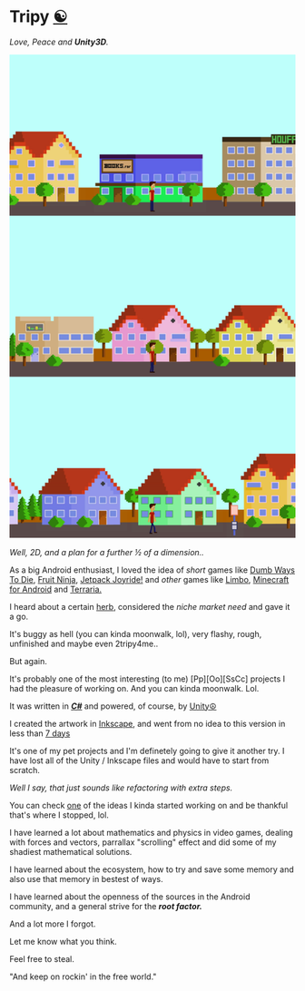 # Tripy [☯](https://github.com/KayserSoze42/Tripy/releases/tag/0.2.4-tripy)

_Love, Peace and **Unity3D**._ 

![img](https://github.com/KayserSoze42/Tripy/blob/main/b.png?raw=true)

_Well, 2D, and a plan for a further ½ of a dimension.._

As a big Android enthusiast, I loved the idea of _short_ games like [Dumb Ways To Die](https://www.dumbwaystodie.com/), [Fruit Ninja](https://www.halfbrick.com/games/fruit-ninja), [Jetpack Joyride!](https://www.halfbrick.com/games/jetpack-joyride) and _other_ games like [Limbo](https://playdead.com/games/limbo/), [Minecraft for Android](https://www.minecraft.net/en-us/store/minecraft-android) and [Terraria.](https://terraria.org/)

I heard about a certain [herb](https://www.southparkstudios.com/episodes/x5mqiz/south-park-medicinal-fried-chicken-season-14-ep-3), considered the _niche market need_ and gave it a go.

It's buggy as hell (you can kinda moonwalk, lol), very flashy, rough, unfinished and maybe even 2tripy4me..

But again.

It's probably one of the most interesting (to me) [Pp][Oo][SsCc] projects I had the pleasure of working on. And you can kinda moonwalk. Lol.

It was written in [_**C#**_](https://en.wikipedia.org/wiki/C%E2%99%AF_(musical_note)) and powered, of course, by [Unity☮](https://unity.com/)

I created the artwork in [Inkscape](https://inkscape.org/), and went from no idea to this version in less than [7 days](https://www.csfd.cz/film/43514-kruh/prehled/)

It's one of my pet projects and I'm definetely going to give it another try. I have lost all of the Unity / Inkscape files and would have to start from scratch.

_Well I say, that just sounds like refactoring with extra steps._

You can check [one](https://github.com/KayserSoze42/Tripy/tree/main/flight_of_the_ufo) of the ideas I kinda started working on and be thankful that's where I stopped, lol.

I have learned a lot about mathematics and physics in video games, dealing with forces and vectors, parrallax "scrolling" effect and did some of my shadiest mathematical solutions.

I have learned about the ecosystem, how to try and save some memory and also use that memory in bestest of ways. 

I have learned about the openness of the sources in the Android community, and a general strive for the _**root factor.**_

And a lot more I forgot.

Let me know what you think. 

Feel free to steal.

"And keep on rockin' in the free world."

